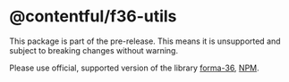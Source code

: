 # @contentful/f36-utils

This package is part of the pre-release. This means it is unsupported and subject to breaking changes without warning.

Please use official, supported version of the library [forma-36](https://github.com/contentful/forma-36/tree/main/packages/forma-36-react-components), [NPM](https://www.npmjs.com/package/@contentful/forma-36-react-components).
